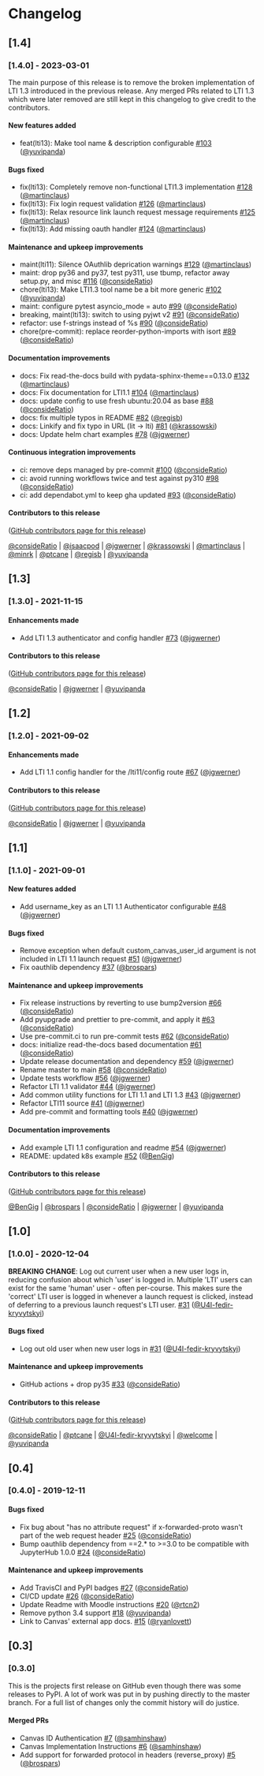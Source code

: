 # Changelog

## [1.4]

### [1.4.0] - 2023-03-01

The main purpose of this release is to remove the broken implementation of LTI 1.3 introduced in the previous release.
Any merged PRs related to LTI 1.3 which were later removed are still kept in this changelog to give credit to the contributors.

#### New features added

- feat(lti13): Make tool name & description configurable [#103](https://github.com/jupyterhub/ltiauthenticator/pull/103) ([@yuvipanda](https://github.com/yuvipanda))

#### Bugs fixed

- fix(lti13): Completely remove non-functional LTI1.3 implementation [#128](https://github.com/jupyterhub/ltiauthenticator/pull/128) ([@martinclaus](https://github.com/martinclaus))
- fix(lti13): Fix login request validation [#126](https://github.com/jupyterhub/ltiauthenticator/pull/126) ([@martinclaus](https://github.com/martinclaus))
- fix(lti13): Relax resource link launch request message requirements [#125](https://github.com/jupyterhub/ltiauthenticator/pull/125) ([@martinclaus](https://github.com/martinclaus))
- fix(lti13): Add missing oauth handler [#124](https://github.com/jupyterhub/ltiauthenticator/pull/124) ([@martinclaus](https://github.com/martinclaus))

#### Maintenance and upkeep improvements

- maint(lti11): Silence OAuthlib deprication warnings [#129](https://github.com/jupyterhub/ltiauthenticator/pull/129) ([@martinclaus](https://github.com/martinclaus))
- maint: drop py36 and py37, test py311, use tbump, refactor away setup.py, and misc [#116](https://github.com/jupyterhub/ltiauthenticator/pull/116) ([@consideRatio](https://github.com/consideRatio))
- chore(lti13): Make LTI1.3 tool name be a bit more generic [#102](https://github.com/jupyterhub/ltiauthenticator/pull/102) ([@yuvipanda](https://github.com/yuvipanda))
- maint: configure pytest asyncio_mode = auto [#99](https://github.com/jupyterhub/ltiauthenticator/pull/99) ([@consideRatio](https://github.com/consideRatio))
- breaking, maint(lti13): switch to using pyjwt v2 [#91](https://github.com/jupyterhub/ltiauthenticator/pull/91) ([@consideRatio](https://github.com/consideRatio))
- refactor: use f-strings instead of %s [#90](https://github.com/jupyterhub/ltiauthenticator/pull/90) ([@consideRatio](https://github.com/consideRatio))
- chore(pre-commit): replace reorder-python-imports with isort [#89](https://github.com/jupyterhub/ltiauthenticator/pull/89) ([@consideRatio](https://github.com/consideRatio))

#### Documentation improvements

- docs: Fix read-the-docs build with pydata-sphinx-theme==0.13.0 [#132](https://github.com/jupyterhub/ltiauthenticator/pull/132) ([@martinclaus](https://github.com/martinclaus))
- docs: Fix documentation for LTI1.1 [#104](https://github.com/jupyterhub/ltiauthenticator/pull/104) ([@martinclaus](https://github.com/martinclaus))
- docs: update config to use fresh ubuntu:20.04 as base [#88](https://github.com/jupyterhub/ltiauthenticator/pull/88) ([@consideRatio](https://github.com/consideRatio))
- docs: fix multiple typos in README [#82](https://github.com/jupyterhub/ltiauthenticator/pull/82) ([@regisb](https://github.com/regisb))
- docs: Linkify and fix typo in URL (lit -> lti) [#81](https://github.com/jupyterhub/ltiauthenticator/pull/81) ([@krassowski](https://github.com/krassowski))
- docs: Update helm chart examples [#78](https://github.com/jupyterhub/ltiauthenticator/pull/78) ([@jgwerner](https://github.com/jgwerner))

#### Continuous integration improvements

- ci: remove deps managed by pre-commit [#100](https://github.com/jupyterhub/ltiauthenticator/pull/100) ([@consideRatio](https://github.com/consideRatio))
- ci: avoid running workflows twice and test against py310 [#98](https://github.com/jupyterhub/ltiauthenticator/pull/98) ([@consideRatio](https://github.com/consideRatio))
- ci: add dependabot.yml to keep gha updated [#93](https://github.com/jupyterhub/ltiauthenticator/pull/93) ([@consideRatio](https://github.com/consideRatio))

#### Contributors to this release

([GitHub contributors page for this release](https://github.com/jupyterhub/ltiauthenticator/graphs/contributors?from=2021-11-15&to=2023-02-28&type=c))

[@consideRatio](https://github.com/search?q=repo%3Ajupyterhub%2Fltiauthenticator+involves%3AconsideRatio+updated%3A2021-11-15..2023-02-28&type=Issues) | [@isaacpod](https://github.com/search?q=repo%3Ajupyterhub%2Fltiauthenticator+involves%3Aisaacpod+updated%3A2021-11-15..2023-02-28&type=Issues) | [@jgwerner](https://github.com/search?q=repo%3Ajupyterhub%2Fltiauthenticator+involves%3Ajgwerner+updated%3A2021-11-15..2023-02-28&type=Issues) | [@krassowski](https://github.com/search?q=repo%3Ajupyterhub%2Fltiauthenticator+involves%3Akrassowski+updated%3A2021-11-15..2023-02-28&type=Issues) | [@martinclaus](https://github.com/search?q=repo%3Ajupyterhub%2Fltiauthenticator+involves%3Amartinclaus+updated%3A2021-11-15..2023-02-28&type=Issues) | [@minrk](https://github.com/search?q=repo%3Ajupyterhub%2Fltiauthenticator+involves%3Aminrk+updated%3A2021-11-15..2023-02-28&type=Issues) | [@ptcane](https://github.com/search?q=repo%3Ajupyterhub%2Fltiauthenticator+involves%3Aptcane+updated%3A2021-11-15..2023-02-28&type=Issues) | [@regisb](https://github.com/search?q=repo%3Ajupyterhub%2Fltiauthenticator+involves%3Aregisb+updated%3A2021-11-15..2023-02-28&type=Issues) | [@yuvipanda](https://github.com/search?q=repo%3Ajupyterhub%2Fltiauthenticator+involves%3Ayuvipanda+updated%3A2021-11-15..2023-02-28&type=Issues)

## [1.3]

### [1.3.0] - 2021-11-15

#### Enhancements made

- Add LTI 1.3 authenticator and config handler [#73](https://github.com/jupyterhub/ltiauthenticator/pull/73) ([@jgwerner](https://github.com/jgwerner))

#### Contributors to this release

([GitHub contributors page for this release](https://github.com/jupyterhub/ltiauthenticator/graphs/contributors?from=2021-09-01&to=2021-11-15&type=c))

[@consideRatio](https://github.com/search?q=repo%3Ajupyterhub%2Fltiauthenticator+involves%3AconsideRatio+updated%3A2021-09-01..2021-11-15&type=Issues) | [@jgwerner](https://github.com/search?q=repo%3Ajupyterhub%2Fltiauthenticator+involves%3Ajgwerner+updated%3A2021-09-01..2021-11-15&type=Issues) | [@yuvipanda](https://github.com/search?q=repo%3Ajupyterhub%2Fltiauthenticator+involves%3Ayuvipanda+updated%3A2021-09-01..2021-11-15&type=Issues)

## [1.2]

### [1.2.0] - 2021-09-02

#### Enhancements made

- Add LTI 1.1 config handler for the /lti11/config route [#67](https://github.com/jupyterhub/ltiauthenticator/pull/67) ([@jgwerner](https://github.com/jgwerner))

#### Contributors to this release

([GitHub contributors page for this release](https://github.com/jupyterhub/ltiauthenticator/graphs/contributors?from=2021-09-01&to=2021-09-01&type=c))

[@consideRatio](https://github.com/search?q=repo%3Ajupyterhub%2Fltiauthenticator+involves%3AconsideRatio+updated%3A2021-09-01..2021-09-01&type=Issues) | [@jgwerner](https://github.com/search?q=repo%3Ajupyterhub%2Fltiauthenticator+involves%3Ajgwerner+updated%3A2021-09-01..2021-09-01&type=Issues) | [@yuvipanda](https://github.com/search?q=repo%3Ajupyterhub%2Fltiauthenticator+involves%3Ayuvipanda+updated%3A2021-09-01..2021-09-01&type=Issues)

## [1.1]

### [1.1.0] - 2021-09-01

#### New features added

- Add username_key as an LTI 1.1 Authenticator configurable [#48](https://github.com/jupyterhub/ltiauthenticator/pull/48) ([@jgwerner](https://github.com/jgwerner))

#### Bugs fixed

- Remove exception when default custom_canvas_user_id argument is not included in LTI 1.1 launch request [#51](https://github.com/jupyterhub/ltiauthenticator/pull/51) ([@jgwerner](https://github.com/jgwerner))
- Fix oauthlib dependency [#37](https://github.com/jupyterhub/ltiauthenticator/pull/37) ([@brospars](https://github.com/brospars))

#### Maintenance and upkeep improvements

- Fix release instructions by reverting to use bump2version [#66](https://github.com/jupyterhub/ltiauthenticator/pull/66) ([@consideRatio](https://github.com/consideRatio))
- Add pyupgrade and prettier to pre-commit, and apply it [#63](https://github.com/jupyterhub/ltiauthenticator/pull/63) ([@consideRatio](https://github.com/consideRatio))
- Use pre-commit.ci to run pre-commit tests [#62](https://github.com/jupyterhub/ltiauthenticator/pull/62) ([@consideRatio](https://github.com/consideRatio))
- docs: initialize read-the-docs based documentation [#61](https://github.com/jupyterhub/ltiauthenticator/pull/61) ([@consideRatio](https://github.com/consideRatio))
- Update release documentation and dependency [#59](https://github.com/jupyterhub/ltiauthenticator/pull/59) ([@jgwerner](https://github.com/jgwerner))
- Rename master to main [#58](https://github.com/jupyterhub/ltiauthenticator/pull/58) ([@consideRatio](https://github.com/consideRatio))
- Update tests workflow [#56](https://github.com/jupyterhub/ltiauthenticator/pull/56) ([@jgwerner](https://github.com/jgwerner))
- Refactor LTI 1.1 validator [#44](https://github.com/jupyterhub/ltiauthenticator/pull/44) ([@jgwerner](https://github.com/jgwerner))
- Add common utility functions for LTI 1.1 and LTI 1.3 [#43](https://github.com/jupyterhub/ltiauthenticator/pull/43) ([@jgwerner](https://github.com/jgwerner))
- Refactor LTI11 source [#41](https://github.com/jupyterhub/ltiauthenticator/pull/41) ([@jgwerner](https://github.com/jgwerner))
- Add pre-commit and formatting tools [#40](https://github.com/jupyterhub/ltiauthenticator/pull/40) ([@jgwerner](https://github.com/jgwerner))

#### Documentation improvements

- Add example LTI 1.1 configuration and readme [#54](https://github.com/jupyterhub/ltiauthenticator/pull/54) ([@jgwerner](https://github.com/jgwerner))
- README: updated k8s example [#52](https://github.com/jupyterhub/ltiauthenticator/pull/52) ([@BenGig](https://github.com/BenGig))

#### Contributors to this release

([GitHub contributors page for this release](https://github.com/jupyterhub/ltiauthenticator/graphs/contributors?from=2020-12-04&to=2021-08-15&type=c))

[@BenGig](https://github.com/search?q=repo%3Ajupyterhub%2Fltiauthenticator+involves%3ABenGig+updated%3A2020-12-04..2021-08-15&type=Issues) | [@brospars](https://github.com/search?q=repo%3Ajupyterhub%2Fltiauthenticator+involves%3Abrospars+updated%3A2020-12-04..2021-08-15&type=Issues) | [@consideRatio](https://github.com/search?q=repo%3Ajupyterhub%2Fltiauthenticator+involves%3AconsideRatio+updated%3A2020-12-04..2021-08-15&type=Issues) | [@jgwerner](https://github.com/search?q=repo%3Ajupyterhub%2Fltiauthenticator+involves%3Ajgwerner+updated%3A2020-12-04..2021-08-15&type=Issues) | [@yuvipanda](https://github.com/search?q=repo%3Ajupyterhub%2Fltiauthenticator+involves%3Ayuvipanda+updated%3A2020-12-04..2021-08-15&type=Issues)

## [1.0]

### [1.0.0] - 2020-12-04

**BREAKING CHANGE**: Log out current user when a new user logs in, reducing confusion about which 'user' is logged in. Multiple 'LTI' users can exist for the same 'human' user - often per-course. This makes sure the 'correct' LTI user is logged in whenever a launch request is clicked, instead of deferring to a previous launch request's LTI user. [#31](https://github.com/jupyterhub/ltiauthenticator/pull/31) ([@U4I-fedir-kryvytskyi](https://github.com/U4I-fedir-kryvytskyi))

#### Bugs fixed

- Log out old user when new user logs in [#31](https://github.com/jupyterhub/ltiauthenticator/pull/31) ([@U4I-fedir-kryvytskyi](https://github.com/U4I-fedir-kryvytskyi))

#### Maintenance and upkeep improvements

- GitHub actions + drop py35 [#33](https://github.com/jupyterhub/ltiauthenticator/pull/33) ([@consideRatio](https://github.com/consideRatio))

#### Contributors to this release

([GitHub contributors page for this release](https://github.com/jupyterhub/ltiauthenticator/graphs/contributors?from=2019-12-11&to=2020-11-12&type=c))

[@consideRatio](https://github.com/search?q=repo%3Ajupyterhub%2Fltiauthenticator+involves%3AconsideRatio+updated%3A2019-12-11..2020-11-12&type=Issues) | [@ptcane](https://github.com/search?q=repo%3Ajupyterhub%2Fltiauthenticator+involves%3Aptcane+updated%3A2019-12-11..2020-11-12&type=Issues) | [@U4I-fedir-kryvytskyi](https://github.com/search?q=repo%3Ajupyterhub%2Fltiauthenticator+involves%3AU4I-fedir-kryvytskyi+updated%3A2019-12-11..2020-11-12&type=Issues) | [@welcome](https://github.com/search?q=repo%3Ajupyterhub%2Fltiauthenticator+involves%3Awelcome+updated%3A2019-12-11..2020-11-12&type=Issues) | [@yuvipanda](https://github.com/search?q=repo%3Ajupyterhub%2Fltiauthenticator+involves%3Ayuvipanda+updated%3A2019-12-11..2020-11-12&type=Issues)

## [0.4]

### [0.4.0] - 2019-12-11

#### Bugs fixed

- Fix bug about "has no attribute request" if x-forwarded-proto wasn't part of the web request header [#25](https://github.com/jupyterhub/ltiauthenticator/pull/25) ([@consideRatio](https://github.com/consideRatio))
- Bump oauthlib dependency from ==2.\* to >=3.0 to be compatible with JupyterHub 1.0.0 [#24](https://github.com/jupyterhub/ltiauthenticator/pull/24) ([@consideRatio](https://github.com/consideRatio))

#### Maintenance and upkeep improvements

- Add TravisCI and PyPI badges [#27](https://github.com/jupyterhub/ltiauthenticator/pull/27) ([@consideRatio](https://github.com/consideRatio))
- CI/CD update [#26](https://github.com/jupyterhub/ltiauthenticator/pull/26) ([@consideRatio](https://github.com/consideRatio))
- Update Readme with Moodle instructions [#20](https://github.com/jupyterhub/ltiauthenticator/pull/20) ([@rtcn2](https://github.com/rtcn2))
- Remove python 3.4 support [#18](https://github.com/jupyterhub/ltiauthenticator/pull/18) ([@yuvipanda](https://github.com/yuvipanda))
- Link to Canvas' external app docs. [#15](https://github.com/jupyterhub/ltiauthenticator/pull/15) ([@ryanlovett](https://github.com/ryanlovett))

## [0.3]

### [0.3.0]

This is the projects first release on GitHub even though there was some releases
to PyPI. A lot of work was put in by pushing directly to the master branch. For
a full list of changes only the commit history will do justice.

#### Merged PRs

- Canvas ID Authentication [#7](https://github.com/jupyterhub/ltiauthenticator/pull/7) ([@samhinshaw](https://github.com/samhinshaw))
- Canvas Implementation Instructions [#6](https://github.com/jupyterhub/ltiauthenticator/pull/6) ([@samhinshaw](https://github.com/samhinshaw))
- Add support for forwarded protocol in headers (reverse_proxy) [#5](https://github.com/jupyterhub/ltiauthenticator/pull/5) ([@brospars](https://github.com/brospars))
